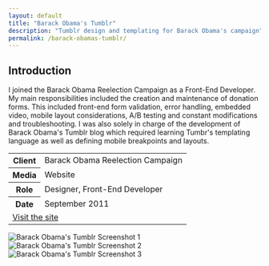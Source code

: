 ```yaml
---
layout: default
title: "Barack Obama's Tumblr"
description: "Tumblr design and templating for Barack Obama's campaign"
permalink: /barack-obamas-tumblr/
---
```


<section>
	<h2 class="visually-hidden">Introduction</h2>
	<div>
		<p>I joined the Barack Obama Reelection Campaign as a Front-End Developer. My main responsibilities included the creation and maintenance of donation forms. This included front-end form validation, error handling, embedded video, mobile layout considerations, A/B testing and constant modifications and troubleshooting. I was also solely in charge of the development of Barack Obama's Tumblr blog which required learning Tumbr's templating language as well as defining mobile breakpoints and layouts.</p>
	</div>
	<div>
		<table>
			<tbody>
				<tr>
					<th>Client</th>
					<td>Barack Obama Reelection Campaign</td>
				</tr>
				<tr>
					<th>Media</th>
					<td>Website</td>
				</tr>
				<tr>
					<th>Role</th>
					<td>Designer, Front-End Developer</td>
				</tr>
				<tr>
					<th>Date</th>
					<td>September 2011</td>
				</tr>
				<tr>
					<td colspan="2">
						<a class="button button--inverted push-top" href="http://barackobama.tumblr.com">Visit the site</a>
					</td>
				</tr>
			</tbody>
		</table>
	</div>
</section>
<section>
	<div class="span-2">
		<img src="https://jessetrippecdn.appspot.com/images/barack-obama-tumblr-1.png" alt="Barack Obama's Tumblr Screenshot 1">
	</div>
	<div>
		<img src="https://jessetrippecdn.appspot.com/images/barack-obama-tumblr-2.png" alt="Barack Obama's Tumblr Screenshot 2">
	</div>
	<div>
		<img src="https://jessetrippecdn.appspot.com/images/barack-obama-tumblr-3.png" alt="Barack Obama's Tumblr Screenshot 3">
	</div>
</section>
